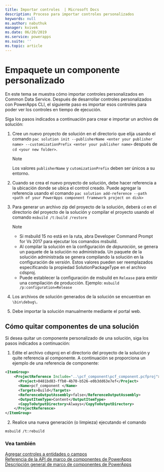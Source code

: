 ```yaml
---
title: Importar controles  | Microsoft Docs
description: Proceso para importar controles personalizados
keywords: null
ms.author: nabuthuk
manager: kvivek
ms.date: 06/20/2019
ms.service: powerapps
ms.suite: ''
ms.topic: article
---
```


# <a name="package-a-custom-component"></a>Empaquete un componente personalizado

En este tema se muestra cómo importar controles personalizados en Common Data Service. Después de desarrollar controles personalizados con PowerApps CLI, el siguiente paso es importar esos controles para poder ver los controles en tiempo de ejecución.

Siga los pasos indicados a continuación para crear e importar un archivo de solución:

1. Cree un nuevo proyecto de solución en el directorio que elija usando el comando `pac solution init --publisherName <enter your publisher name> --customizationPrefix <enter your publisher name>` después de `cd <your new folder>`.

   > [!NOTE]
   > Los valores `publisherName` y `cutomizationPrefix` deben ser únicos a su entorno.
 
2. Cuando se crea el nuevo proyecto de solución, debe hacer referencia a la ubicación donde se ubica el control creado. Puede agregar la referencia usando el comando `pac solution add-reference --path <path of your PowerApps component framework project on disk>`
3. Para generar un archivo zip del proyecto de la solución, deberá `cd` en el directorio del proyecto de la solución y compilar el proyecto usando el comando `msbuild /t:build /restore`

    > [!NOTE]
    > - Si msbuild 15 no está en la ruta, abra Developer Command Prompt for Vs 2017 para ejecutar los comandos msbuild.    
    > - Al compilar la solución en la configuración de *depuración*, se genera un paquete de la solución no administrada. Un paquete de la solución administrada se genera compilando la solución en la configuración de *versión*. Estos valores pueden ser reemplazados especificando la propiedad SolutionPackageType en el archivo cdsproj.
    > - Puede establecer la configuración de msbuild en `Release` para emitir una compilación de producción. Ejemplo: `msbuild /p:configuration=Release` 

4. Los archivos de solución generados de la solución se encuentran en `\bin\debug\`.
5. Debe importar la solución manualmente mediante el portal web.

## <a name="how-to-remove-components-from-a-solution"></a>Cómo quitar componentes de una solución

Si desea quitar un componente personalizado de una solución, siga los pasos indicados a continuación:

1.  Edite el archivo cdsproj en el directorio del proyecto de la solución y quite referencia al componente. A continuación se proporciona un ejemplo de una referencia de componente:

```XML
<ItemGroup>
    <ProjectReference Include="..\pcf_component\pcf_component.pcfproj">
      <Project>0481bd83-ffb0-4b70-b526-e0b3dd63e7ef</Project>
      <Name>pcf_component </Name>
      <Targets>Build</Targets>
      <ReferenceOutputAssembly>false</ReferenceOutputAssembly>
      <OutputItemType>Content</OutputItemType>
      <CopyToOutputDirectory>Always</CopyToOutputDirectory>
    </ProjectReference>
</ItemGroup>
```

2.  Realice una nueva generación (o limpieza) ejecutando el comando
   ```CLI
   msbuild /t:rebuild
   ```

### <a name="see-also"></a>Vea también

[Agregar controles a entidades o campos](add-custom-controls-to-a-field-or-entity.md)<br/>
[Referencia de la API de marco de componentes de PowerApps](reference/index.md)<br/>
[Descripción general de marco de componentes de PowerApps](overview.md)
